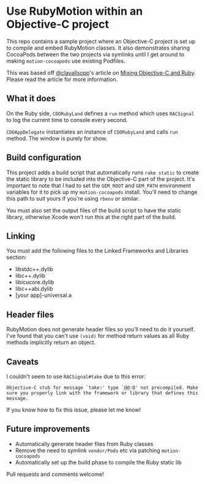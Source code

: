 # Use RubyMotion within an Objective-C project

This repo contains a sample project where an Objective-C project is set up to compile and embed RubyMotion classes. It also demonstrates sharing CocoaPods between the two projects via symlinks until I get around to making `motion-cocoapods` use existing Podfiles.

This was based off [@clayallsopp](http://github.com/clayallsopp)'s article on [Mixing Objective-C and Ruby](http://clayallsopp.com/posts/mixing-objective-c-and-ruby/). Please read the article for more information.

## What it does

On the Ruby side, `CDORubyLand` defines a `run` method which uses `RACSignal` to log the current time to console every second.

`CDOAppDelegate` instantiates an instance of `CDORubyLand` and calls `run` method. The window is purely for show.

## Build configuration

This project adds a build script that automatically runs `rake static` to create the static library to be included into the Objective-C part of the project. It's important to note that I had to set the `GEM_ROOT` and `GEM_PATH` environment variables for it to pick up my `motion-cocoapods` install. You'll need to change this path to suit yours if you're using `rbenv` or similar.

You must also set the output files of the build script to have the static library, otherwise Xcode won't run this at the right part of the build.

## Linking

You must add the following files to the Linked Frameworks and Libraries section:

* libstdc++.dylib
* libc++.dylib
* libicucore.dylib
* libc++abi.dylib
* [your app]-universal.a

## Header files

RubyMotion does not generate header files so you'll need to do it yourself. I've found that you can't use `(void)` for method return values as all Ruby methods implicitly return an object.

## Caveats

I couldn't seem to use `RACSignal#take` due to this error:

```
Objective-C stub for message `take:' type `@@:Q' not precompiled. Make sure you properly link with the framework or library that defines this message.
```

If you know how to fix this issue, please let me know!

## Future improvements

* Automatically generate header files from Ruby classes
* Remove the need to symlink `vendor/Pods` etc via patching `motion-cocoapods`
* Automatically set up the build phase to compile the Ruby static lib

Pull requests and comments welcome!
